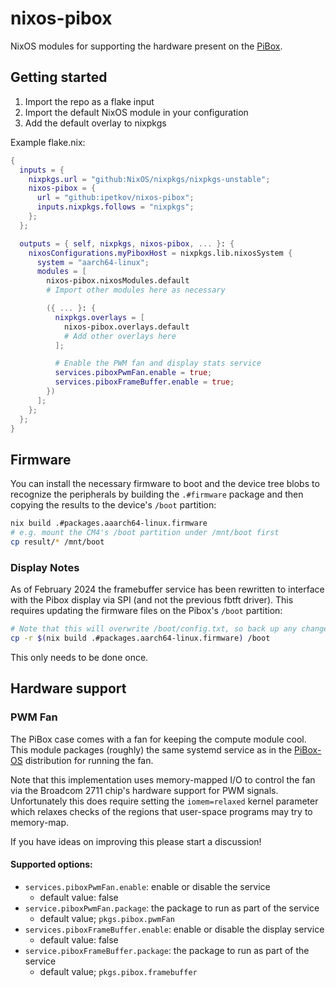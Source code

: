 # nixos-pibox

NixOS modules for supporting the hardware present on the [PiBox].

## Getting started

1. Import the repo as a flake input
2. Import the default NixOS module in your configuration
3. Add the default overlay to nixpkgs

Example flake.nix:
```nix
{
  inputs = {
    nixpkgs.url = "github:NixOS/nixpkgs/nixpkgs-unstable";
    nixos-pibox = {
      url = "github:ipetkov/nixos-pibox";
      inputs.nixpkgs.follows = "nixpkgs";
    };
  };

  outputs = { self, nixpkgs, nixos-pibox, ... }: {
    nixosConfigurations.myPiboxHost = nixpkgs.lib.nixosSystem {
      system = "aarch64-linux";
      modules = [
        nixos-pibox.nixosModules.default
        # Import other modules here as necessary

        ({ ... }: {
          nixpkgs.overlays = [
            nixos-pibox.overlays.default
            # Add other overlays here
          ];

          # Enable the PWM fan and display stats service
          services.piboxPwmFan.enable = true;
          services.piboxFrameBuffer.enable = true;
        })
      ];
    };
  };
}
```

## Firmware

You can install the necessary firmware to boot and the device tree blobs to
recognize the peripherals by building the `.#firmware` package and then copying
the results to the device's `/boot` partition:

```sh
nix build .#packages.aaarch64-linux.firmware
# e.g. mount the CM4's /boot partition under /mnt/boot first
cp result/* /mnt/boot
```

### Display Notes

As of February 2024 the framebuffer service has been rewritten to interface with
the Pibox display via SPI (and not the previous fbtft driver). This requires
updating the firmware files on the Pibox's `/boot` partition:

```sh
# Note that this will overwrite /boot/config.txt, so back up any changes there!
cp -r $(nix build .#packages.aarch64-linux.firmware) /boot
```

This only needs to be done once.

## Hardware support

### PWM Fan

The PiBox case comes with a fan for keeping the compute module cool. This module
packages (roughly) the same systemd service as in the [PiBox-OS] distribution
for running the fan.

Note that this implementation uses memory-mapped I/O to control the fan via the
Broadcom 2711 chip's hardware support for PWM signals. Unfortunately this does
require setting the `iomem=relaxed` kernel parameter which relaxes checks of
the regions that user-space programs may try to memory-map.

If you have ideas on improving this please start a discussion!

#### Supported options:

* `services.piboxPwmFan.enable`: enable or disable the service
  - default value: false
* `service.piboxPwmFan.package`: the package to run as part of the service
  - default value; `pkgs.pibox.pwmFan`
* `services.piboxFrameBuffer.enable`: enable or disable the display service
  - default value: false
* `service.piboxFrameBuffer.package`: the package to run as part of the service
  - default value; `pkgs.pibox.framebuffer`


[PiBox]: https://pibox.io/
[PiBox-OS]: https://github.com/kubesail/pibox-os

